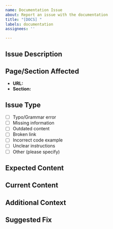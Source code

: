 ```yaml
---
name: Documentation Issue
about: Report an issue with the documentation
title: "[DOCS] "
labels: documentation
assignees: ''

---
```


## Issue Description
<!-- A clear and concise description of the documentation issue -->

## Page/Section Affected
<!-- Which page or section of the documentation is affected? -->
- **URL:**
- **Section:**

## Issue Type
<!-- Check all that apply -->
- [ ] Typo/Grammar error
- [ ] Missing information
- [ ] Outdated content
- [ ] Broken link
- [ ] Incorrect code example
- [ ] Unclear instructions
- [ ] Other (please specify)

## Expected Content
<!-- What should the documentation say or include? -->

## Current Content
<!-- What does the documentation currently say? (if applicable) -->

## Additional Context
<!-- Add any other context, screenshots, or examples that might help -->

## Suggested Fix
<!-- If you have a suggestion for how to fix this issue, please describe it here -->
